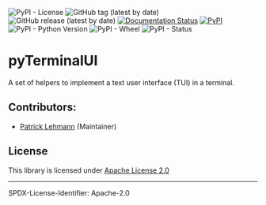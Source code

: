 ![PyPI - License](https://img.shields.io/pypi/l/pyTerminalUI)
![GitHub tag (latest by date)](https://img.shields.io/github/v/tag/Paebbels/pyTerminalUI) 
![GitHub release (latest by date)](https://img.shields.io/github/v/release/Paebbels/pyTerminalUI)
[![Documentation Status](https://readthedocs.org/projects/pyterminalui/badge/?version=latest)](https://pyterminalui.readthedocs.io/en/latest/?badge=latest)
[![PyPI](https://img.shields.io/pypi/v/pyTerminalUI)](https://pypi.org/project/pyTerminalUI/)
![PyPI - Python Version](https://img.shields.io/pypi/pyversions/pyTerminalUI)
![PyPI - Wheel](https://img.shields.io/pypi/wheel/pyTerminalUI)
![PyPI - Status](https://img.shields.io/pypi/status/pyTerminalUI)

# pyTerminalUI

A set of helpers to implement a text user interface (TUI) in a terminal.


## Contributors:

* [Patrick Lehmann](https://github.com/Paebbels) (Maintainer)


## License

This library is licensed under [Apache License 2.0](LICENSE.md)

-------------------------

SPDX-License-Identifier: Apache-2.0
